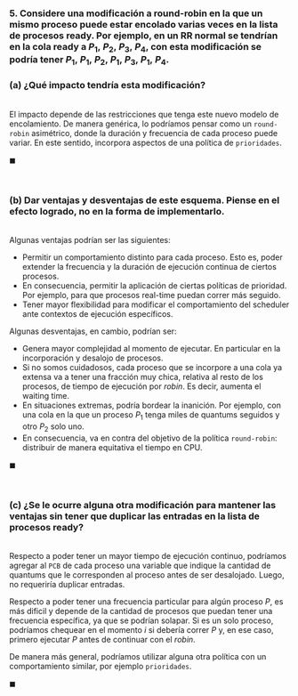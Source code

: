 ### 5. Considere una modificación a round-robin en la que un mismo proceso puede estar encolado varias veces en la lista de procesos ready. Por ejemplo, en un RR normal se tendrían en la cola ready a $P_1,\ P_2,\ P_3,\ P_4$, con esta modificación se podría tener $P_1,\ P_1,\ P_2,\ P_1,\ P_3,\ P_1,\ P_4$.

### (a) ¿Qué impacto tendría esta modificación?

\
El impacto depende de las restricciones que tenga este nuevo modelo de encolamiento. De manera genérica, lo podríamos pensar como un `round-robin` asimétrico, donde la duración y frecuencia de cada proceso puede variar. En este sentido, incorpora aspectos de una política de `prioridades`.

$\blacksquare$


<br>

### (b) Dar ventajas y desventajas de este esquema. Piense en el efecto logrado, no en la forma de implementarlo.

\
Algunas ventajas podrían ser las siguientes:

- Permitir un comportamiento distinto para cada proceso. Esto es, poder extender la frecuencia y la duración de ejecución continua  de ciertos procesos.
- En consecuencia, permitir la aplicación de ciertas políticas de prioridad. Por ejemplo, para que procesos real-time puedan correr más seguido.
- Tener mayor flexibilidad para modificar el comportamiento del scheduler ante contextos de ejecución específicos.

Algunas desventajas, en cambio, podrían ser:

- Genera mayor complejidad al momento de ejecutar. En particular en la incorporación y desalojo de procesos.
- Si no somos cuidadosos, cada proceso que se incorpore a una cola ya extensa va a tener una fracción muy chica, relativa al resto de los procesos, de tiempo de ejecución por *robin*. Es decir, aumenta el waiting time.
- En situaciones extremas, podría bordear la inanición. Por ejemplo, con una cola en la que un proceso $P_1$ tenga miles de quantums seguidos y otro $P_2$ solo uno. 
- En consecuencia, va en contra del objetivo de la política `round-robin`: distribuir de manera equitativa el tiempo en CPU. 

$\blacksquare$


<br>

### (c) ¿Se le ocurre alguna otra modificación para mantener las ventajas sin tener que duplicar las entradas en la lista de procesos ready?

\
Respecto a poder tener un mayor tiempo de ejecución continuo, podríamos agregar al `PCB` de cada proceso una variable que indique la cantidad de quantums que le corresponden al proceso antes de ser desalojado. Luego, no requeriría duplicar entradas.

Respecto a poder tener una frecuencia particular para algún proceso $P$, es más dificil y depende de la cantidad de procesos que puedan tener una frecuencia específica, ya que se podrían solapar. Si es un solo proceso, podríamos chequear en el momento $i$ si debería correr $P$ y, en ese caso, primero ejecutar $P$ antes de continuar con el *robin*.

De manera más general, podríamos utilizar alguna otra política con un comportamiento similar, por ejemplo `prioridades`.

$\blacksquare$
